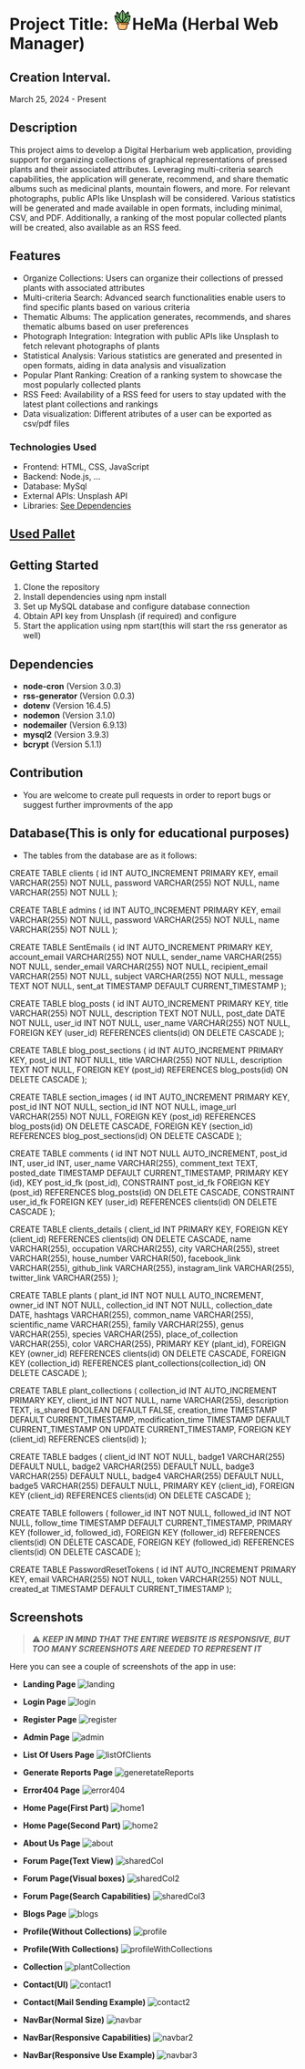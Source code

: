 # Project Title: <img src="images/website_Icon/plant.png" alt="Logo" width="35" style="margin-top: 10px;">HeMa (Herbal Web Manager)

## Creation Interval.
March 25, 2024 - Present

## Description
This project aims to develop a Digital Herbarium web application, providing support for organizing collections of graphical representations of pressed plants and their associated attributes. Leveraging multi-criteria search capabilities, the application will generate, recommend, and share thematic albums such as medicinal plants, mountain flowers, and more. For relevant photographs, public APIs like Unsplash will be considered.
Various statistics will be generated and made available in open formats, including minimal, CSV, and PDF. Additionally, a ranking of the most popular collected plants will be created, also available as an RSS feed.

## Features
- Organize Collections: Users can organize their collections of pressed plants with associated attributes
- Multi-criteria Search: Advanced search functionalities enable users to find specific plants based on various criteria
- Thematic Albums: The application generates, recommends, and shares thematic albums based on user preferences
- Photograph Integration: Integration with public APIs like Unsplash to fetch relevant photographs of plants
- Statistical Analysis: Various statistics are generated and presented in open formats, aiding in data analysis and visualization
- Popular Plant Ranking: Creation of a ranking system to showcase the most popularly collected plants
- RSS Feed: Availability of a RSS feed for users to stay updated with the latest plant collections and rankings
- Data visualization: Different atributes of a user can be exported as csv/pdf files

### Technologies Used
- Frontend: HTML, CSS, JavaScript
- Backend: Node.js, ...
- Database: MySql
- External APIs: Unsplash API
- Libraries: [See Dependencies](#dependencies)

## [Used Pallet](https://colorhunt.co/palette/49698958a399a8cd9fe2f4c5)

## Getting Started
1. Clone the repository
2. Install dependencies using npm install
3. Set up MySQL database and configure database connection
4. Obtain API key from Unsplash (if required) and configure
5. Start the application using npm start(this will start the rss generator as well)

## <a name="dependencies"></a>Dependencies  
- **node-cron** (Version 3.0.3)
- **rss-generator** (Version 0.0.3)
- **dotenv** (Version 16.4.5)
- **nodemon** (Version 3.1.0)
- **nodemailer** (Version 6.9.13)
- **mysql2** (Version 3.9.3)
- **bcrypt** (Version 5.1.1)

## Contribution
- You are welcome to create pull requests in order to report bugs or suggest further improvments of the app

## Database(This is only for educational purposes)

- The tables from the database are as it follows:

CREATE TABLE clients (
    id INT AUTO_INCREMENT PRIMARY KEY,
    email VARCHAR(255) NOT NULL,
    password VARCHAR(255) NOT NULL,
    name VARCHAR(255) NOT NULL
);

CREATE TABLE admins (
    id INT AUTO_INCREMENT PRIMARY KEY,
    email VARCHAR(255) NOT NULL,
    password VARCHAR(255) NOT NULL,
    name VARCHAR(255) NOT NULL
);

CREATE TABLE SentEmails (
    id INT AUTO_INCREMENT PRIMARY KEY,
    account_email VARCHAR(255) NOT NULL,
    sender_name VARCHAR(255) NOT NULL,
    sender_email VARCHAR(255) NOT NULL,
    recipient_email VARCHAR(255) NOT NULL,
    subject VARCHAR(255) NOT NULL,
    message TEXT NOT NULL,
    sent_at TIMESTAMP DEFAULT CURRENT_TIMESTAMP
);

CREATE TABLE blog_posts (
    id INT AUTO_INCREMENT PRIMARY KEY,
    title VARCHAR(255) NOT NULL,
    description TEXT NOT NULL,
    post_date DATE NOT NULL,
    user_id INT NOT NULL,
    user_name VARCHAR(255) NOT NULL,
    FOREIGN KEY (user_id) REFERENCES clients(id) ON DELETE CASCADE
);

CREATE TABLE blog_post_sections (
    id INT AUTO_INCREMENT PRIMARY KEY,
    post_id INT NOT NULL,
    title VARCHAR(255) NOT NULL,
    description TEXT NOT NULL,
    FOREIGN KEY (post_id) REFERENCES blog_posts(id) ON DELETE CASCADE
);

CREATE TABLE section_images (
    id INT AUTO_INCREMENT PRIMARY KEY,
    post_id INT NOT NULL,
    section_id INT NOT NULL,
    image_url VARCHAR(255) NOT NULL,
    FOREIGN KEY (post_id) REFERENCES blog_posts(id) ON DELETE CASCADE,
    FOREIGN KEY (section_id) REFERENCES blog_post_sections(id) ON DELETE CASCADE
);

CREATE TABLE comments (
    id INT NOT NULL AUTO_INCREMENT,
    post_id INT,
    user_id INT,
    user_name VARCHAR(255),
    comment_text TEXT,
    posted_date TIMESTAMP DEFAULT CURRENT_TIMESTAMP,
    PRIMARY KEY (id),
    KEY post_id_fk (post_id),
    CONSTRAINT post_id_fk FOREIGN KEY (post_id) REFERENCES blog_posts(id) ON DELETE CASCADE,
    CONSTRAINT user_id_fk FOREIGN KEY (user_id) REFERENCES clients(id) ON DELETE CASCADE
);

CREATE TABLE clients_details (
    client_id INT PRIMARY KEY,
    FOREIGN KEY (client_id) REFERENCES clients(id) ON DELETE CASCADE,
    name VARCHAR(255),
    occupation VARCHAR(255),
    city VARCHAR(255),
    street VARCHAR(255),
    house_number VARCHAR(50),
    facebook_link VARCHAR(255),
    github_link VARCHAR(255),
    instagram_link VARCHAR(255),
    twitter_link VARCHAR(255)
);

CREATE TABLE plants (
    plant_id INT NOT NULL AUTO_INCREMENT,
    owner_id INT NOT NULL,
    collection_id INT NOT NULL,
    collection_date DATE,
    hashtags VARCHAR(255),
    common_name VARCHAR(255),
    scientific_name VARCHAR(255),
    family VARCHAR(255),
    genus VARCHAR(255),
    species VARCHAR(255),
    place_of_collection VARCHAR(255),
    color VARCHAR(255),
    PRIMARY KEY (plant_id),
    FOREIGN KEY (owner_id)
        REFERENCES clients(id)
        ON DELETE CASCADE,
    FOREIGN KEY (collection_id)
        REFERENCES plant_collections(collection_id)
        ON DELETE CASCADE
);

CREATE TABLE plant_collections (
    collection_id INT AUTO_INCREMENT PRIMARY KEY,
    client_id INT NOT NULL,
    name VARCHAR(255),
    description TEXT,
    is_shared BOOLEAN DEFAULT FALSE,
    creation_time TIMESTAMP DEFAULT CURRENT_TIMESTAMP,
    modification_time TIMESTAMP DEFAULT CURRENT_TIMESTAMP ON UPDATE CURRENT_TIMESTAMP,
    FOREIGN KEY (client_id) REFERENCES clients(id)
);

CREATE TABLE badges (
    client_id INT NOT NULL,
    badge1 VARCHAR(255) DEFAULT NULL,
    badge2 VARCHAR(255) DEFAULT NULL,
    badge3 VARCHAR(255) DEFAULT NULL,
    badge4 VARCHAR(255) DEFAULT NULL,
    badge5 VARCHAR(255) DEFAULT NULL,
    PRIMARY KEY (client_id),
    FOREIGN KEY (client_id) REFERENCES clients(id) ON DELETE CASCADE
);

CREATE TABLE followers (
    follower_id INT NOT NULL,
    followed_id INT NOT NULL,
    follow_time TIMESTAMP DEFAULT CURRENT_TIMESTAMP,
    PRIMARY KEY (follower_id, followed_id),
    FOREIGN KEY (follower_id) REFERENCES clients(id) ON DELETE CASCADE,
    FOREIGN KEY (followed_id) REFERENCES clients(id) ON DELETE CASCADE
);

CREATE TABLE PasswordResetTokens (
    id INT AUTO_INCREMENT PRIMARY KEY,
    email VARCHAR(255) NOT NULL,
    token VARCHAR(255) NOT NULL,
    created_at TIMESTAMP DEFAULT CURRENT_TIMESTAMP
);

## Screenshots

> ⚠️ ***KEEP IN MIND THAT THE ENTIRE WEBSITE IS RESPONSIVE, BUT TOO MANY SCREENSHOTS ARE NEEDED TO REPRESENT IT***

Here you can see a couple of screenshots of the app in use:

- **Landing Page**
![landing](https://github.com/NovioAlexandruRosca/Proiect-Web-2024-HeMa-/assets/113398639/0eec0c83-96f8-4aa2-addf-2f79b859436d)

- **Login Page**
![login](https://github.com/NovioAlexandruRosca/Proiect-Web-2024-HeMa-/assets/113398639/4b426f0c-6425-4765-a787-5522a0fd0bf0)

- **Register Page**
![register](https://github.com/NovioAlexandruRosca/Proiect-Web-2024-HeMa-/assets/113398639/ed35cc4f-5e9f-4086-a960-7b1690c8334d)

- **Admin Page**
![admin](https://github.com/NovioAlexandruRosca/Proiect-Web-2024-HeMa-/assets/113398639/90631d86-fdd7-42f5-9bd9-495d25bee8d2)

- **List Of Users Page**
![listOfClients](https://github.com/NovioAlexandruRosca/Proiect-Web-2024-HeMa-/assets/113398639/9e8e46dc-007c-4676-974c-560991cb4e4a)

- **Generate Reports Page**
![generetateReports](https://github.com/NovioAlexandruRosca/Proiect-Web-2024-HeMa-/assets/113398639/1c18e8fb-6df6-42e6-a91b-75a7be77dfe8)

- **Error404 Page**
![error404](https://github.com/NovioAlexandruRosca/Proiect-Web-2024-HeMa-/assets/113398639/96924e32-c406-4076-a9c6-e5033dba6fc3)

- **Home Page(First Part)**
![home1](https://github.com/NovioAlexandruRosca/Proiect-Web-2024-HeMa-/assets/113398639/dfa2bc81-2283-4308-a303-657fb58261fb)
- **Home Page(Second Part)**
![home2](https://github.com/NovioAlexandruRosca/Proiect-Web-2024-HeMa-/assets/113398639/5d4beccc-f777-4899-97bb-3a09c38d27ee)

- **About Us Page**
![about](https://github.com/NovioAlexandruRosca/Proiect-Web-2024-HeMa-/assets/113398639/86174845-fbf9-482c-946a-aae20cc21502)

- **Forum Page(Text View)**
![sharedCol](https://github.com/NovioAlexandruRosca/Proiect-Web-2024-HeMa-/assets/113398639/0fca72fd-397b-43b2-9af6-34cc51fdcc2f)
- **Forum Page(Visual boxes)**
![sharedCol2](https://github.com/NovioAlexandruRosca/Proiect-Web-2024-HeMa-/assets/113398639/26566ea3-d9c9-46fa-9b6c-156ad963cc39)
- **Forum Page(Search Capabilities)**
![sharedCol3](https://github.com/NovioAlexandruRosca/Proiect-Web-2024-HeMa-/assets/113398639/c6ff682e-640c-408d-a2e5-551c8b82afa7)

- **Blogs Page**
![blogs](https://github.com/NovioAlexandruRosca/Proiect-Web-2024-HeMa-/assets/113398639/a3e9b475-6ae3-4def-9fed-fafa79ce297b)

- **Profile(Without Collections)**
![profile](https://github.com/NovioAlexandruRosca/Proiect-Web-2024-HeMa-/assets/113398639/9b3d524e-4da0-415a-8c0b-009f82e3e006)
- **Profile(With Collections)**
![profileWithCollections](https://github.com/NovioAlexandruRosca/Proiect-Web-2024-HeMa-/assets/113398639/0f71970d-8860-493e-97ce-c2cfe92774b9)

- **Collection**
![plantCollection](https://github.com/NovioAlexandruRosca/Proiect-Web-2024-HeMa-/assets/113398639/13cd3302-1da7-41d9-bb16-c2d097831a65)

- **Contact(UI)**
![contact1](https://github.com/NovioAlexandruRosca/Proiect-Web-2024-HeMa-/assets/113398639/662107cf-37ea-486f-813c-0abc3602fa9a)
- **Contact(Mail Sending Example)**
![contact2](https://github.com/NovioAlexandruRosca/Proiect-Web-2024-HeMa-/assets/113398639/b336a6cc-f6f0-4df4-8bd6-a1a04b5333be)

- **NavBar(Normal Size)**
![navbar](https://github.com/NovioAlexandruRosca/Proiect-Web-2024-HeMa-/assets/113398639/2fd5e5d3-7969-4d5f-8ab2-df2bf1d44cfd)
- **NavBar(Responsive Capabilities)**
![navbar2](https://github.com/NovioAlexandruRosca/Proiect-Web-2024-HeMa-/assets/113398639/35f75fd0-b6b7-4d06-a781-046da0422de5)
- **NavBar(Responsive Use Example)**
![navbar3](https://github.com/NovioAlexandruRosca/Proiect-Web-2024-HeMa-/assets/113398639/e2177a48-7963-4aca-9cb5-6c1c382b668c)



